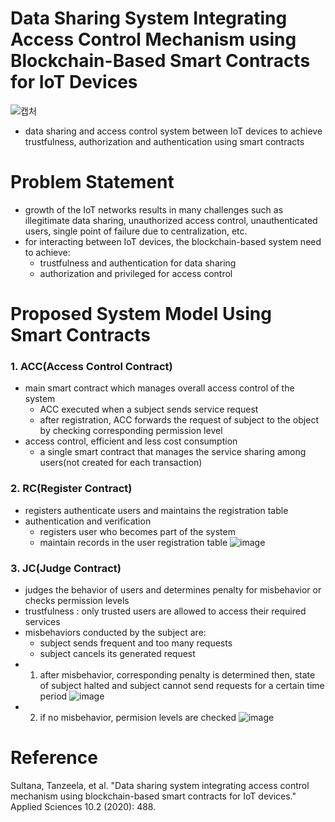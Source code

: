 # Data Sharing System Integrating Access Control Mechanism using Blockchain-Based Smart Contracts for IoT Devices
![캡처](https://user-images.githubusercontent.com/68576770/89714254-4e6ab200-d9d8-11ea-8d67-19a39a9aff41.PNG)
- data sharing and access control system between IoT devices to achieve trustfulness, authorization and authentication using smart contracts
# Problem Statement
- growth of the IoT networks results in many challenges such as illegitimate data sharing, unauthorized access control, unauthenticated users, single point of failure due to centralization, etc.
- for interacting between IoT devices, the blockchain-based system need to achieve:
  - trustfulness and authentication for data sharing 
  - authorization and privileged for access control
 # Proposed System Model Using Smart Contracts
 ### 1. ACC(Access Control Contract)
- main smart contract which manages overall access control of the system
  - ACC executed when a subject sends service request
  - after registration, ACC forwards the request of subject to the object by checking corresponding permission level
- access control, efficient and less cost consumption
  - a single smart contract that manages the service sharing among users(not created for each transaction)

 ### 2. RC(Register Contract)
- registers authenticate users and maintains the registration table
- authentication and verification
  - registers user who becomes part of the system
  - maintain records in the user registration table
  ![image](https://user-images.githubusercontent.com/68576770/89714984-5842e400-d9dd-11ea-9260-1cba7bf2ba12.png)

 ### 3. JC(Judge Contract)
- judges the behavior of users and determines penalty for misbehavior or checks permission levels
- trustfulness : only trusted users are allowed to access their required services
- misbehaviors conducted by the subject are:
  - subject sends frequent and too many requests
  - subject cancels its generated request
- 1. after misbehavior, corresponding penalty is determined then, state of subject halted and subject cannot send requests for a certain time period
![image](https://user-images.githubusercontent.com/68576770/89715326-e5873800-d9df-11ea-9efa-47106108338c.png)
- 2. if no misbehavior, permision levels are checked
![image](https://user-images.githubusercontent.com/68576770/89715373-4747a200-d9e0-11ea-9d69-6525f1a1fd7a.png)

# Reference
Sultana, Tanzeela, et al. "Data sharing system integrating access control mechanism using blockchain-based smart contracts for IoT devices." Applied Sciences 10.2 (2020): 488.